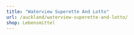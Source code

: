 ```yaml
---
title: "Waterview Superette And Lotto"
url: /auckland/waterview-superette-and-lotto/
shop: Lebensmittel
---
```

